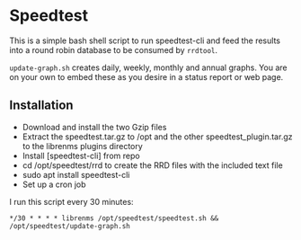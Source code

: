 # Speedtest

This is a simple bash shell script to run speedtest-cli and feed the results into a round robin database to be consumed by `rrdtool`.

`update-graph.sh` creates daily, weekly, monthly and annual graphs. You are on your own to embed these as you desire in a status report or web page.

## Installation
* Download and install the two Gzip files
* Extract the speedtest.tar.gz to /opt and the other speedtest_plugin.tar.gz to the librenms plugins directory
* Install [speedtest-cli] from repo 
* cd /opt/speedtest/rrd to create the RRD files with the included text file
* sudo apt install speedtest-cli
* Set up a cron job

I run this script every 30 minutes:
```
*/30 * * * * librenms /opt/speedtest/speedtest.sh && /opt/speedtest/update-graph.sh
```

